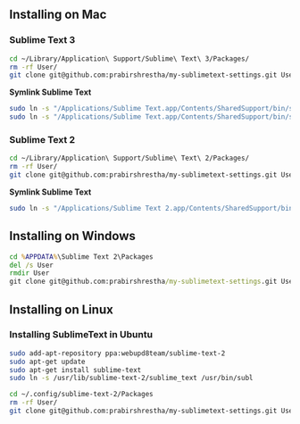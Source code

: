 ## Installing on Mac

### Sublime Text 3
```bash
cd ~/Library/Application\ Support/Sublime\ Text\ 3/Packages/
rm -rf User/
git clone git@github.com:prabirshrestha/my-sublimetext-settings.git User
```

**Symlink Sublime Text**

```bash
sudo ln -s "/Applications/Sublime Text.app/Contents/SharedSupport/bin/subl" /bin/subl
sudo ln -s "/Applications/Sublime Text.app/Contents/SharedSupport/bin/subl" /bin/st
```

### Sublime Text 2
```bash
cd ~/Library/Application\ Support/Sublime\ Text\ 2/Packages/
rm -rf User/
git clone git@github.com:prabirshrestha/my-sublimetext-settings.git User
```

**Symlink Sublime Text**

```bash
sudo ln -s "/Applications/Sublime Text 2.app/Contents/SharedSupport/bin/subl" /bin/subl
```

## Installing on Windows

```bat
cd %APPDATA%\Sublime Text 2\Packages
del /s User
rmdir User
git clone git@github.com:prabirshrestha/my-sublimetext-settings.git User
```

## Installing on Linux

### Installing SublimeText in Ubuntu

```sh
sudo add-apt-repository ppa:webupd8team/sublime-text-2
sudo apt-get update
sudo apt-get install sublime-text
sudo ln -s /usr/lib/sublime-text-2/sublime_text /usr/bin/subl
```

```sh
cd ~/.config/sublime-text-2/Packages
rm -rf User/
git clone git@github.com:prabirshrestha/my-sublimetext-settings.git User
```
